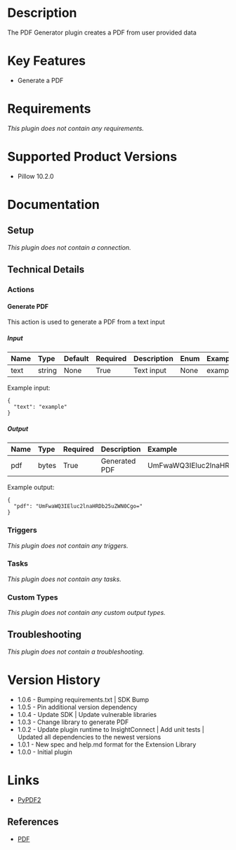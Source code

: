 # Description

The PDF Generator plugin creates a PDF from user provided data

# Key Features

* Generate a PDF

# Requirements
  
*This plugin does not contain any requirements.*

# Supported Product Versions

* Pillow 10.2.0

# Documentation

## Setup
  
*This plugin does not contain a connection.*

## Technical Details

### Actions


#### Generate PDF

This action is used to generate a PDF from a text input

##### Input

|Name|Type|Default|Required|Description|Enum|Example|Placeholder|Tooltip|
| :--- | :--- | :--- | :--- | :--- | :--- | :--- | :--- | :--- |
|text|string|None|True|Text input|None|example|None|None|
  
Example input:

```
{
  "text": "example"
}
```

##### Output

|Name|Type|Required|Description|Example|
| :--- | :--- | :--- | :--- | :--- |
|pdf|bytes|True|Generated PDF|UmFwaWQ3IEluc2lnaHRDb25uZWN0Cgo=|
  
Example output:

```
{
  "pdf": "UmFwaWQ3IEluc2lnaHRDb25uZWN0Cgo="
}
```
### Triggers
  
*This plugin does not contain any triggers.*
### Tasks
  
*This plugin does not contain any tasks.*

### Custom Types
  
*This plugin does not contain any custom output types.*

## Troubleshooting
  
*This plugin does not contain a troubleshooting.*

# Version History

* 1.0.6 - Bumping requirements.txt | SDK Bump
* 1.0.5 - Pin additional version dependency
* 1.0.4 - Update SDK | Update vulnerable libraries
* 1.0.3 - Change library to generate PDF
* 1.0.2 - Update plugin runtime to InsightConnect | Add unit tests | Updated all dependencies to the newest versions
* 1.0.1 - New spec and help.md format for the Extension Library
* 1.0.0 - Initial plugin

# Links

* [PyPDF2](https://pypdf2.readthedocs.io/)

## References

* [PDF](https://en.wikipedia.org/wiki/Portable_Document_Format)